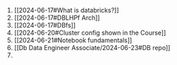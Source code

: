 1. [[2024-06-17#What is databricks?]]
2. [[2024-06-17#DBLHPf Arch]]
3. [[2024-06-17#DBfs]]
4. [[2024-06-20#Cluster config shown in the Course]]
5. [[2024-06-21#Notebook fundamentals]]
6. [[Db Data Engineer Associate/2024-06-23#DB repo]]
7. 